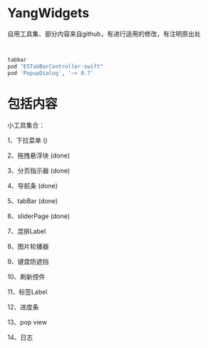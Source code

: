 # YangWidgets

自用工具集、部分内容来自github，有进行适用的修改，有注明原出处

```ruby


tabbar
pod "ESTabBarController-swift"
pod 'PopupDialog', '~> 0.7'
```

# 包括内容

小工具集合：

1、下拉菜单 ()

2、拖拽悬浮块 (done)

3、分页指示器 (done)

4、导航条 (done)

5、tabBar  (done)

6、sliderPage (done)

7、混排Label

8、图片轮播器

9、键盘防遮挡

10、刷新控件

11、标签Label

12、进度条

13、pop view

14、日志